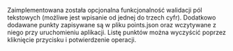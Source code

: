 Zaimplementowana została opcjonalna funkcjonalność walidacji pól tekstowych (możliwe jest wpisanie od jednej do trzech cyfr).
Dodatkowo dodawane punkty zapisywane są w pliku points.json oraz wczytywane z niego przy uruchomieniu aplikacji. Listę punktów można wyczyścić poprzez kliknięcie przycisku i potwierdzenie operacji.
